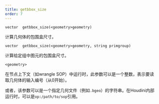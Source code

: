 ```yaml
---
title: getbbox_size
order: 7
---
```

`vector  getbbox_size(<geometry>geometry)`

计算几何体的包围盒尺寸。

`vector  getbbox_size(<geometry>geometry, string primgroup)`

计算给定组中图元的包围盒尺寸。

`<geometry>`

在节点上下文（如wrangle SOP）中运行时，此参数可以是一个整数，表示要读取几何体的输入编号（从0开始）。

或者，该参数可以是一个指定几何文件（例如`.bgeo`）的字符串。在Houdini内部运行时，可以是`op:/path/to/sop`引用。
